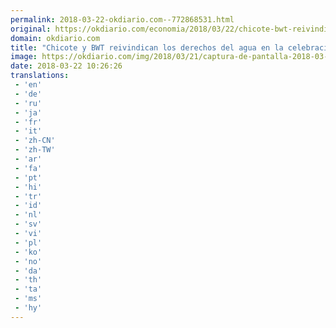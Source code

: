 ```yaml
---
permalink: 2018-03-22-okdiario.com--772868531.html
original: https://okdiario.com/economia/2018/03/22/chicote-bwt-reivindican-derechos-del-agua-celebracion-dia-mundial-2000676
domain: okdiario.com
title: "Chicote y BWT reivindican los derechos del agua en la celebración de su Día Mundial"
image: https://okdiario.com/img/2018/03/21/captura-de-pantalla-2018-03-21-a-las-19.33.00-e1521657374154.png
date: 2018-03-22 10:26:26
translations: 
 - 'en'
 - 'de'
 - 'ru'
 - 'ja'
 - 'fr'
 - 'it'
 - 'zh-CN'
 - 'zh-TW'
 - 'ar'
 - 'fa'
 - 'pt'
 - 'hi'
 - 'tr'
 - 'id'
 - 'nl'
 - 'sv'
 - 'vi'
 - 'pl'
 - 'ko'
 - 'no'
 - 'da'
 - 'th'
 - 'ta'
 - 'ms'
 - 'hy'
---
```


